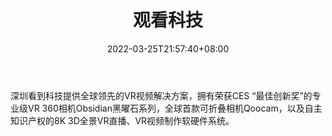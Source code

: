 ﻿---
weight: 
title: "观看科技"
description: "深圳看到科技提供全球领先的VR视频解决方案，拥有荣获CES “最佳创新奖”的专业级VR 360相机Obsidian黑曜石系列，全球首款可折叠相机Qoocam，以及自主知识产权的8K 3D全景VR直播、VR视频制作软硬件系统。"
date: 2022-03-25T21:57:40+08:00
lastmod: 2022-03-25T16:45:40+08:00
draft: false
authors: ["Metabd"]
featuredImage: "332.jpg"
link: "https://www.kandaovr.com/zh/index.html"
tags: ["观看科技","AR/VR/MR/XR"]
categories: ["navigation"]
navigation: ["AR/VR/MR/XR"]
lightgallery: true
toc: true
pinned: false
recommend: false
recommend1: false
---
深圳看到科技提供全球领先的VR视频解决方案，拥有荣获CES “最佳创新奖”的专业级VR 360相机Obsidian黑曜石系列，全球首款可折叠相机Qoocam，以及自主知识产权的8K 3D全景VR直播、VR视频制作软硬件系统。
